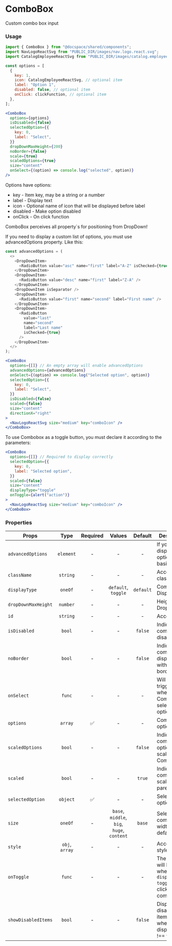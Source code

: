 # ComboBox

Custom combo box input

### Usage

```js
import { ComboBox } from "@docspace/shared/components";
import NavLogoReactSvg from "PUBLIC_DIR/images/nav.logo.react.svg";
import CatalogEmployeeReactSvg from "PUBLIC_DIR/images/catalog.employee.react.svg?url";
```

```js
const options = [
  {
    key: 1,
    icon: CatalogEmployeeReactSvg, // optional item
    label: "Option 1",
    disabled: false, // optional item
    onClick: clickFunction, // optional item
  },
];
```

```jsx
<ComboBox
  options={options}
  isDisabled={false}
  selectedOption={{
    key: 0,
    label: "Select",
  }}
  dropDownMaxHeight={200}
  noBorder={false}
  scale={true}
  scaledOptions={true}
  size="content"
  onSelect={(option) => console.log("selected", option)}
/>
```

Options have options:

- key - Item key, may be a string or a number
- label - Display text
- icon - Optional name of icon that will be displayed before label
- disabled - Make option disabled
- onClick - On click function

ComboBox perceives all property`s for positioning from DropDown!

If you need to display a custom list of options, you must use advancedOptions property. Like this:

```js
const advancedOptions = (
  <>
    <DropDownItem>
      <RadioButton value="asc" name="first" label="A-Z" isChecked={true} />
    </DropDownItem>
    <DropDownItem>
      <RadioButton value="desc" name="first" label="Z-A" />
    </DropDownItem>
    <DropDownItem isSeparator />
    <DropDownItem>
      <RadioButton value="first" name="second" label="First name" />
    </DropDownItem>
    <DropDownItem>
      <RadioButton
        value="last"
        name="second"
        label="Last name"
        isChecked={true}
      />
    </DropDownItem>
  </>
);
```

```jsx
<ComboBox
  options={[]} // An empty array will enable advancedOptions
  advancedOptions={advancedOptions}
  onSelect={(option) => console.log("Selected option", option)}
  selectedOption={{
    key: 0,
    label: "Select",
  }}
  isDisabled={false}
  scaled={false}
  size="content"
  directionX="right"
>
  <NavLogoReactSvg size="medium" key="comboIcon" />
</ComboBox>
```

To use Combobox as a toggle button, you must declare it according to the parameters:

```jsx
<ComboBox
  options={[]} // Required to display correctly
  selectedOption={{
    key: 0,
    label: "Selected option",
  }}
  scaled={false}
  size="content"
  displayType="toggle"
  onToggle={alert("action")}
>
  <NavLogoReactSvg size="medium" key="comboIcon" />
</ComboBox>
```

### Properties

| Props               |      Type      | Required |                   Values                   |  Default  | Description                                                                            |
| ------------------- | :------------: | :------: | :----------------------------------------: | :-------: | -------------------------------------------------------------------------------------- |
| `advancedOptions`   |   `element`    |    -     |                     -                      |     -     | If you need display options not basic options                                          |
| `className`         |    `string`    |    -     |                     -                      |     -     | Accepts class                                                                          |
| `displayType`       |    `oneOf`     |    -     |            `default`, `toggle`             | `default` | Component Display Type                                                                 |
| `dropDownMaxHeight` |    `number`    |    -     |                     -                      |     -     | Height of Dropdown                                                                     |
| `id`                |    `string`    |    -     |                     -                      |     -     | Accepts id                                                                             |
| `isDisabled`        |     `bool`     |    -     |                     -                      |  `false`  | Indicates that component is disabled                                                   |
| `noBorder`          |     `bool`     |    -     |                     -                      |  `false`  | Indicates that component is displayed without borders                                  |
| `onSelect`          |     `func`     |    -     |                     -                      |     -     | Will be triggered whenever an ComboBox is selected option                              |
| `options`           |    `array`     |    ✅    |                     -                      |     -     | Combo box options                                                                      |
| `scaledOptions`     |     `bool`     |    -     |                     -                      |  `false`  | Indicates that component`s options is scaled by ComboButton                            |
| `scaled`            |     `bool`     |    -     |                     -                      |  `true`   | Indicates that component is scaled by parent                                           |
| `selectedOption`    |    `object`    |    ✅    |                     -                      |     -     | Selected option                                                                        |
| `size`              |    `oneOf`     |    -     | `base`, `middle`, `big`, `huge`, `content` |  `base`   | Select component width, one of default                                                 |
| `style`             | `obj`, `array` |    -     |                     -                      |     -     | Accepts css style                                                                      |
| `onToggle`          |     `func`     |    -     |                     -                      |     -     | The event will be raised when using `displayType: toggle` when clicking on a component |
| `showDisabledItems` |     `bool`     |    -     |                     -                      |  `false`  | Display disabled items or not when displayType !== toggle                              |
